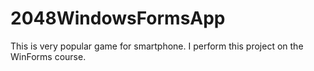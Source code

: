# 2048WindowsFormsApp
This is very popular game for smartphone. I perform this project on the WinForms course. 
